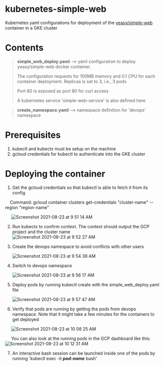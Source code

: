 # kubernetes-simple-web
Kubernetes yaml configurations for deployment of the [yeasy/simple-web](https://hub.docker.com/r/yeasy/simple-web/) container in a GKE cluster

# Contents
> __simple_web_deploy.yaml__ --> yaml configuration to deploy yeasy/simple-web docker container. 
>
> The configuration requests for 100MB memory and 0.1 CPU for each container deployment. Replicas is set to 3, i.e., 3 pods
>
> Port 80 is exposed as port 80 for curl access
>
> A kubernetes service 'simple-web-service' is also defined here

> __create_namespace.yaml__ --> namespace definition for 'devops' namespace

# Prerequisites
1. kubectl and kubectx must be setup on the machine
2. gcloud credentials for kubectl to authenticate into the GKE cluster

# Deploying the container
1. Get the gcloud credentials so that kubectl is able to fetch it from its config

&nbsp;&nbsp;&nbsp;&nbsp;Command: gcloud container clusters get-credentials "cluster-name" --region "region-name"

&nbsp;&nbsp;&nbsp;&nbsp;&nbsp;![Screenshot 2021-08-23 at 9 51 14 AM](https://user-images.githubusercontent.com/22592043/130486130-488849b0-4deb-47df-903a-51a96704d3d1.png)

2. Run kubectx to confirm context. The context should output the GCP project and the cluster name
&nbsp;&nbsp;&nbsp;&nbsp;&nbsp;![Screenshot 2021-08-23 at 9 52 27 AM](https://user-images.githubusercontent.com/22592043/130486313-788820d8-4dc8-44cd-8e89-63a7a83c228a.png)

3. Create the devops namespace to avoid conflicts with other users

&nbsp;&nbsp;&nbsp;&nbsp;&nbsp;&nbsp;![Screenshot 2021-08-23 at 9 54 38 AM](https://user-images.githubusercontent.com/22592043/130486570-15e38c0f-3c37-4966-b3ae-1799e5847b02.png)

4. Switch to devops namespace

&nbsp;&nbsp;&nbsp;&nbsp;&nbsp;&nbsp;![Screenshot 2021-08-23 at 9 56 17 AM](https://user-images.githubusercontent.com/22592043/130486797-075dd93d-1b1c-496e-8826-b051224fb553.png)

5. Deploy pods by running kubectl create with the simple_web_deploy.yaml file

&nbsp;&nbsp;&nbsp;&nbsp;&nbsp;&nbsp;![Screenshot 2021-08-23 at 9 57 47 AM](https://user-images.githubusercontent.com/22592043/130487027-c8427f09-3bfe-4b3b-baa8-1a901d7dff82.png)

6. Verify that pods are running by getting the pods from devops namespace. Note that it might take a few minutes for the containers to get deployed

&nbsp;&nbsp;&nbsp;&nbsp;&nbsp;![Screenshot 2021-08-23 at 10 08 25 AM](https://user-images.githubusercontent.com/22592043/130488330-4735e74c-58fc-4b21-8ac9-7e9a9a48b6ce.png)

&nbsp;&nbsp;&nbsp;&nbsp;&nbsp;You can also look at the running pods in the GCP dashboard like this:
&nbsp;&nbsp;&nbsp;&nbsp;&nbsp;![Screenshot 2021-08-23 at 10 12 31 AM](https://user-images.githubusercontent.com/22592043/130488896-67604dbb-e209-4fc3-974e-2368a63f08c7.png)

7. An interactive bash session can be launched inside one of the pods by running 'kubectl exec -it ___pod-name___ bash'
